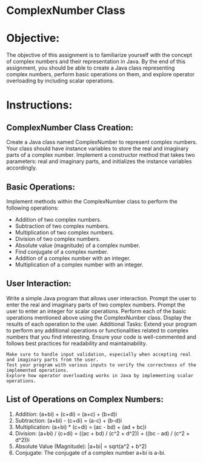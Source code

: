 # ComplexNumber Class

# Objective:
The objective of this assignment is to familiarize yourself with the concept of complex numbers and their representation in Java. By the end of this assignment, you should be able to create a Java class representing complex numbers, perform basic operations on them, and explore operator overloading by including scalar operations.

# Instructions:
## ComplexNumber Class Creation:
Create a Java class named ComplexNumber to represent complex numbers.
Your class should have instance variables to store the real and imaginary parts of a complex number.
Implement a constructor method that takes two parameters: real and imaginary parts, and initializes the instance variables accordingly.


## Basic Operations:
Implement methods within the ComplexNumber class to perform the following operations:
- Addition of two complex numbers.
- Subtraction of two complex numbers.
- Multiplication of two complex numbers.
- Division of two complex numbers.
- Absolute value (magnitude) of a complex number.
- Find conjugate of a complex number.
- Addition of a complex number with an integer.
- Multiplication of a complex number with an integer.


## User Interaction:
Write a simple Java program that allows user interaction.
Prompt the user to enter the real and imaginary parts of two complex numbers.
Prompt the user to enter an integer for scalar operations.
Perform each of the basic operations mentioned above using the ComplexNumber class.
Display the results of each operation to the user.
Additional Tasks:
Extend your program to perform any additional operations or functionalities related to complex numbers that you find interesting.
Ensure your code is well-commented and follows best practices for readability and maintainability.

``` Note:
Make sure to handle input validation, especially when accepting real and imaginary parts from the user.
Test your program with various inputs to verify the correctness of the implemented operations.
Explore how operator overloading works in Java by implementing scalar operations.
```

## List of Operations on Complex Numbers:
1. Addition: (a+bi) + (c+di) = (a+c) + (b+d)i
2. Subtraction: (a+bi) - (c+di) = (a-c) + (b-d)i
3. Multiplication: (a+bi) * (c+di) = (ac - bd) + (ad + bc)i
4. Division: (a+bi) / (c+di) = ((ac + bd) / (c^2 + d^2)) + ((bc - ad) / (c^2 + d^2))i
5. Absolute Value (Magnitude): |a+bi| = sqrt(a^2 + b^2)
6. Conjugate: The conjugate of a complex number a+bi is a-bi.

